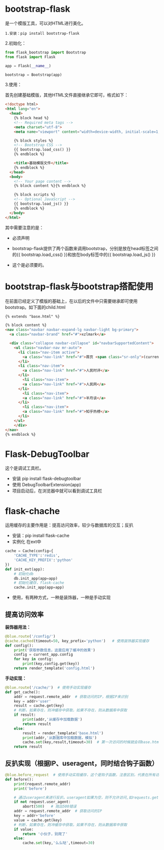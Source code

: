 # bootstrap-flask

是一个模版工具，可以对HTML进行美化。

```
1.安装：pip install bootstrap-flask
```

2.初始化：

```python
from flask_bootstrap import Bootstrap
from flask import Flask

app = Flask(__name__)

bootstrap = Bootstrap(app)
```

3.使用：

首先创建基础模版，其他HTML文件直接继承它即可，格式如下：

```html
<!doctype html>
<html lang="en">
  <head>
    {% block head %}
    <!-- Required meta tags -->
    <meta charset="utf-8">
    <meta name="viewport" content="width=device-width, initial-scale=1, shrink-to-fit=no">

    {% block styles %}
    <!-- Bootstrap CSS -->
    {{ bootstrap.load_css() }}
    {% endblock %}

    <title>基础模版文件</title>
    {% endblock %}
  </head>
  <body>
    <!-- Your page content -->
    {% block content %}{% endblock %}

    {% block scripts %}
    <!-- Optional JavaScript -->
    {{ bootstrap.load_js() }}
    {% endblock %}
  </body>
</html>
```

其中需要注意的是：

- <!doctype html>必须声明

- bootstrap-flask提供了两个函数来调用bootstrap，分别是放在head标签之间的{{ bootstrap.load_css() }}和放在body标签中的{{ bootstrap.load_js() }}

- <meta name="viewport" content="width=device-width, initial-scale=1, shrink-to-fit=no"> 这个是必须要的。

# bootstrap-flask与bootstrap搭配使用

在前面已经定义了模版的基础上，在以后的文件中只需要继承即可使用bootstrap。如下面的child.html

```html
{% extends "base.html" %}

{% block content %}
<nav class="navbar navbar-expand-lg navbar-light bg-primary">
  <a class="navbar-brand" href="#">xzlmark</a>

  <div class="collapse navbar-collapse" id="navbarSupportedContent">
    <ul class="navbar-nav mr-auto">
      <li class="nav-item active">
        <a class="nav-link" href="#">首页 <span class="sr-only">(current)</span></a>
      </li>
      <li class="nav-item">
        <a class="nav-link" href="#">人民时评</a>
      </li>
        <li class="nav-item">
        <a class="nav-link" href="#">人民网</a>
      </li>
        <li class="nav-item">
        <a class="nav-link" href="#">半月谈</a>
      </li>
        <li class="nav-item">
        <a class="nav-link" href="#">知乎热榜</a>
      </li>
    </ul>
    </div>
</nav>
{% endblock %}
```

# Flask-DebugToolbar

这个是调试工具栏。

- 安装  pip install flask-debugtoolbar
- 使用  DebugToolbarExtension(app)
- 项目启动后，在浏览器中就可以看到调试工具栏

# flask-chache

运用缓存的主要作用是：提高访问效率，较少与数据库的交互；反扒

- 安装：pip install flask-cache
- 实例化 在ext中

```python
cache = Cache(config={
    'CACHE_TYPE':'redis',
    'CACHE_KEY_PREFIX':'python'
})
def init_ext(app):
    # 初始化db
    db.init_app(app=app)
    # 初始化缓存，flask-cache
    cache.init_app(app=app)
```

- 使用，有两种方式，一种是装饰器，一种是手动实现

## 提高访问效率

**装饰器用法：**

```python
@blue.route('/config/')
@cache.cached(timeout=50, key_prefix='python')   # 使用装饰器实现缓存
def config():
    print('获取参数信息，这是应用了缓冲的效果')
    config = current_app.config
    for key in config:
        print(key,config.get(key))
    return render_template('config.html')

```

**手动实现：**

```python
@blue.route('/cache/')  # 使用手动实现缓存
def get_cache():
    addr = request.remote_addr  # 获取访问的IP，根据IP来识别
    key = addr+'user'
    result = cache.get(key)
    # 判断，如果存在，则冲缓存中获取，如果不存在，则从数据库中获取
    if result:
        print(addr,'从缓存中加载数据')
        return result
    else:
        result = render_template('base.html')
        print(addr,'从数据库中加载数据，模拟')  
        cache.set(key,result,timeout=30)  # 第一次访问的时候就会将base.html缓存到result中
    return result

```

## **反扒实现（根据IP、useragent，同时结合钩子函数）**

```python
@blue.before_request  # 使用手动实现缓存，这个是钩子函数，注意区别，代表在所有访问之前被调用，常用于反扒
def before():
    print(request.remote_addr)
    print('before')

    # 通过useragent来进行反扒，useragent如果为空，则不允许访问,如requests.get不加请求头，则会报错。
    if not request.user_agent:
        abort(500)   # 抛出500错误
    addr = request.remote_addr  # 获取访问的IP
    key = addr+'before'
    value = cache.get(key)
    # 判断，如果存在，则冲缓存中获取，如果不存在，则从数据库中获取
    if value:
        return '小伙子，别爬了'
    else:
        cache.set(key,'么么哒',timeout=30)
```